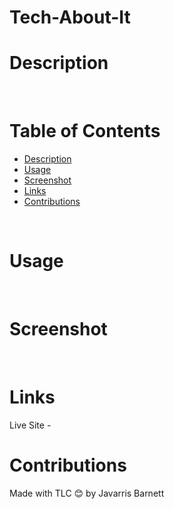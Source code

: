 # Tech-About-It

# Description

 <br />



# Table of Contents

  - [Description](#description)
  - [Usage](#usage)
  - [Screenshot](#screenshot)
  - [Links](#links)
  - [Contributions](#contributions)
  <br />
 

# Usage

<br />

# Screenshot 

<br />


# Links



Live Site - 
<br />

# Contributions

Made with TLC 😊 by Javarris Barnett




